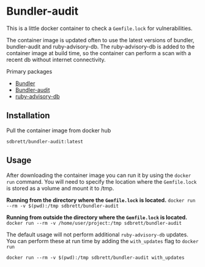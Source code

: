 # Bundler-audit

This is a little docker container to check a `Gemfile.lock` for vulnerabilities.

The container image is updated often to use the latest versions of bundler, bundler-audit and ruby-advisory-db. The ruby-advisory-db is added to the container image at build time, so the container can perform a scan with a recent db without internet connectivity.

Primary packages
- [Bundler](https://github.com/bundler/bundler)
- [Bundler-audit](https://github.com/rubysec/bundler-audit) 
- [ruby-advisory-db](https://github.com/rubysec/ruby-advisory-db)

## Installation

Pull the container image from docker hub

`sdbrett/bundler-audit:latest`

## Usage

After downloading the container image you can run it by using the `docker run` command. You will need to specify the location where the `Gemfile.lock` is stored as a volume and mount it to /tmp. 

**Running from the directory where the `Gemfile.lock` is located.**
`docker run --rm -v $(pwd):/tmp sdbrett/bundler-audit`

**Running from outside the directory where the `Gemfile.lock` is located.**
`docker run --rm -v /home/user/project:/tmp sdbrett/bundler-audit`

The default usage will not perform additional `ruby-advisory-db` updates. You can perform these at run time by adding the `with_updates` flag to `docker run`

`docker run --rm -v $(pwd):/tmp sdbrett/bundler-audit with_updates`